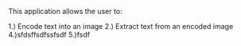 This application allows the user to:

1.) Encode text into an image
2.) Extract text from an encoded image
4.)sfdsffsdfssfsdf
5.)fsdf
